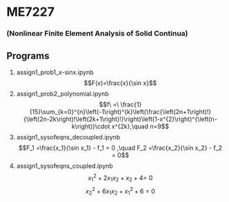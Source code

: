 # ME7227
### (Nonlinear Finite Element Analysis of Solid Continua)

## Programs
1. assign1_prob1_x-sinx.ipynb
    $$F(x)=\frac{x}{\sin x}$$
2. assign1_prob2_polynomial.ipynb
    $$f\ =\ \frac{1}{15}\sum_{k=0}^{n}\left(-1\right)^{k}\left(\frac{\left(2n+1\right)!}{\left(2n-2k\right)!\left(2k+1\right)!}\right)\left(1-x^{2}\right)^{\left(n-k\right)}\cdot x^{2k},\quad n=9$$
3. assign1_sysofeqns_decoupled.ipynb
    $$F_1 =\frac{x_1}{\sin x_1} - f_1 = 0 ,\quad F_2 =\frac{x_2}{\sin x_2} - f_2 = 0$$
4. assign1_sysofeqns_coupled.ipynb
    $$x_1^{2}+2x_1x_2+x_2+4=\ 0$$
    $$x_2^{2}+6x_1x_2+x_1^{2}+6\ =\ 0$$
